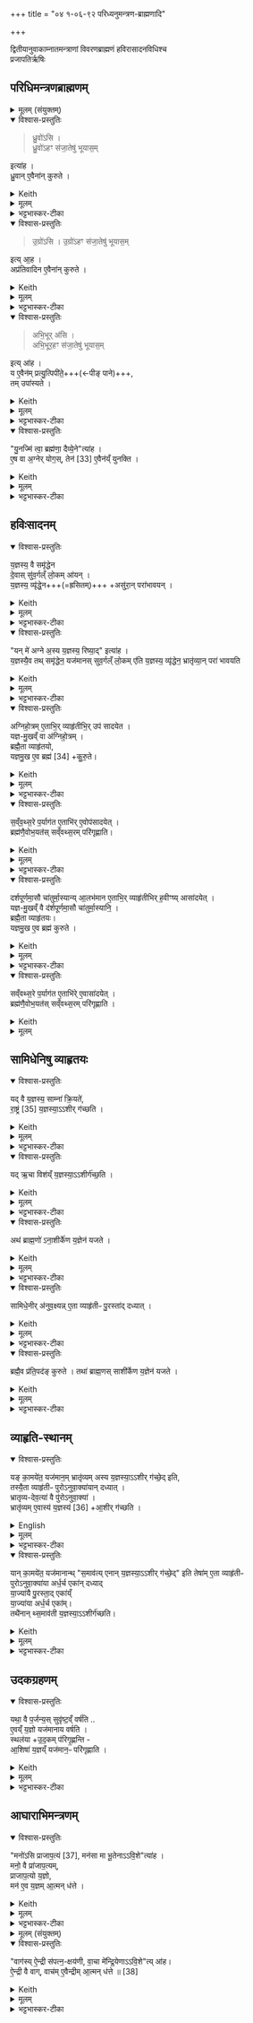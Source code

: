 +++
title = "०४ १-०६-९२ परिध्यनुमन्त्रण-ब्राह्मणादि"

+++
<div class="js_include" url="/vedAH_yajuH/taittirIyam/sArasvata-vibhAgaH/saMhitA/sarva-prastutiH/1/6_aiShTika-yAjamAnAdi/10_1-6-02_paridhyanumantraNa-brAhmaNAdi"  newLevelForH1="1" includeTitle="true">

द्वितीयानुवाकाम्नातमन्त्राणां विवरणब्राह्मणं हविरासादनविधिश्च  
प्रजापतिर्ऋषिः

## परिधिमन्त्रणब्राह्मणम्
<details><summary>मूलम् (संयुक्तम्)</summary>

ध्रु॒वो॑ऽसि ध्रु॒वो॑ऽहꣳ स॑जा॒तेषु॑ भूयास॒मित्या॑ह ध्रु॒वाने॒वैना॑न्कुरुते
उ॒ग्रो॑ऽस्यु॒ग्रो॑ऽहꣳ स॑जा॒तेषु॑ भूयास॒मित्या॒हाप्र॑तिवादिन ए॒वैना॑न्कुरुते
अभि॒भूर॑स्यभि॒भूर॒हꣳ स॑जा॒तेषु॑ भूयास॒मित्या॑ह॒ य ए॒वैन॑म्प्रत्यु॒त्पिपी॑ते॒ तमुपा॑स्यते
</details>
<details open><summary>विश्वास-प्रस्तुतिः</summary>

> ध्रु॒वो॑ऽसि ।  
ध्रु॒वो॑ऽहꣳ स॑जा॒तेषु॑ भूयास॒म् 

इत्या॑ह ।   
ध्रु॒वान् ए॒वैना॑न् कुरुते ।  
</details>
<details><summary>Keith</summary>

'Thou I art secure; may I be secure among my equals', he says;  
verily he makes them secure.
</details>
<details><summary>मूलम्</summary>

ध्रु॒वो॑ऽसि ।  
ध्रु॒वो॑ऽहꣳ स॑जा॒तेषु॑ भूयास॒मित्या॑ह ।   
ध्रु॒वाने॒वैना॑न्कुरुते ।  
</details>
<details><summary>भट्टभास्कर-टीका</summary>

1ध्रुवोसीत्यादीनां याजमानमन्त्राणां ब्राह्मणम् । तत्र परिधीनामनुमन्त्रणमन्त्राः ध्रुवोसीत्यादयः ॥ एनान् सजातानविनष्टान् करोति । तथा हि सति तेष्वयं ध्रुवतरो भवति । एनानप्रतिवादिनः कुरुते सजातान् ।
</details>
<details open><summary>विश्वास-प्रस्तुतिः</summary>

> उ॒ग्रो॑ऽसि ।
उ॒ग्रो॑ऽहꣳ स॑जा॒तेषु॑ भूयास॒म् 

इत्य् आ॒ह ।  
अप्र॑तिवादिन ए॒वैना॑न् कुरुते ।  
</details>
<details><summary>Keith</summary>

'Thou art dread; may I be dread among my equals';  
verily he makes them harmonious. 
</details>
<details><summary>मूलम्</summary>

उ॒ग्रो॑ऽसि ।
उ॒ग्रो॑ऽहꣳ स॑जा॒तेषु॑ भूयास॒मित्या॒ह ।  
अप्र॑तिवादिन ए॒वैना॑न्कुरुते ।  
</details>
<details><summary>भट्टभास्कर-टीका</summary>

उग्रः उद्गूर्णः यस्याग्रे न कश्रित्प्रतिवदतीति ।  
</details>
<details open><summary>विश्वास-प्रस्तुतिः</summary>

> अभि॒भूर् अ॑सि ।  
अभि॒भूर॒हꣳ स॑जा॒तेषु॑ भूयास॒म्

इत्य् आ॑ह ।  
य ए॒वैन॑म् प्रत्यु॒त्पिपी॑ते॒+++(←पीङ् पाने)+++,  
तम् उपा॑स्यते ।
</details>
<details><summary>Keith</summary>

'Thou art overcoming;  
may I be overcoming among my equals,' he says;  
verily he overthrows him who rises against him. 
</details>
<details><summary>मूलम्</summary>

अभि॒भूर॑सि ।  
अभि॒भूर॒हꣳ स॑जा॒तेषु॑ भूयास॒मित्या॑ह ।  
य ए॒वैन॑म्प्रत्यु॒त्पिपी॑ते॒ तमुपा॑स्यते ।  

</details>
<details><summary>भट्टभास्कर-टीका</summary>

**प्रत्युत्पिपीते** सजातेषु मध्ये य एनं प्रातिकूल्येन उपजीवति तमुपास्यते उपक्षिपति ।  
पीङ् पाने, दैवादिकः, व्यत्ययेन शपश्श्लुः । 'उपसर्गादस्यत्यूह्योर्वा वचनम्' इत्यस्यतेरात्मनेपदम् ।  
'अनुदात्ते च' इत्य् अभ्यस्तस्याद्युदात्तत्वम्,  
'तिङि चोदात्तवति' इति द्वितीयस्य गतेः अनुदात्तत्वम्,  
'गतिर्गतौ' इति प्रथमस्य ॥
</details>
<details open><summary>विश्वास-प्रस्तुतिः</summary>

"यु॒नज्मि॑ त्वा॒ ब्रह्म॑णा॒ दैव्ये॒ने"त्या॑ह ।  
ए॒ष वा अ॒ग्नेर् योग॒स्, तेन॑ [33] ए॒वैन॑य्ँ युनक्ति ।
</details>
<details><summary>Keith</summary>

'I yoke thee with the divine Brahman', he says; 
this is the yoking of the fire; verily [1] with it he yokes it. 
</details>
<details><summary>मूलम्</summary>

यु॒नज्मि॑ त्वा॒ ब्रह्म॑णा॒ दैव्ये॒नेत्या॑ह ।  
ए॒ष वा अ॒ग्नेर्योग॒स्तेन॑ [33] ए॒वैन॑य्ँयुनक्ति ।
</details>
<details><summary>भट्टभास्कर-टीका</summary>

2युनज्मि त्वेत्यग्नियोगः ॥ एष मन्त्रोग्नेर्योगः । अग्निर्युज्यते बद्ध्यतेऽनेनेति करणे घञ् ॥
</details>

## हविःसादनम्
<details open><summary>विश्वास-प्रस्तुतिः</summary>

य॒ज्ञस्य॒ वै समृ॑द्धेन  
दे॒वास् सु॑व॒र्गल्ँ लो॒कम् आ॑यन् ।   
य॒ज्ञस्य॒ व्यृ॑द्धे॒न+++(=ह्रसितम्)+++ +असु॑रा॒न् परा॑भावयन् ।
</details>
<details><summary>Keith</summary>

With the prosperous part of the sacrifice the gods went to the world of heaven,  
with the unsuccessful part they overcame the Asuras. 
</details>
<details><summary>मूलम्</summary>

य॒ज्ञस्य॒ वै समृ॑द्धेन दे॒वास्सु॑व॒र्गल्ँलो॒कमा॑यन् ।   
य॒ज्ञस्य॒ व्यृ॑द्धे॒नासु॑रा॒न्परा॑भावयन् ।
</details>
<details><summary>भट्टभास्कर-टीका</summary>

3यज्ञस्येत्यादि ॥ यज्ञस्य यत्स्वमृद्धं हविरादीनामन्यूनत्वम्, अन्यूनं वा हविरादि, तत्स्वर्गप्राप्तिहेतु । यत् पुनर् **व्यृद्धं** स्कन्नादिवैकल्यं तेनासुरान् पराभावयन्देवाः ।
</details>
<details open><summary>विश्वास-प्रस्तुतिः</summary>

"यन् मे॑ अग्ने अ॒स्य य॒ज्ञस्य॒ रिष्या॒द्" इत्या॑ह ।  
य॒ज्ञस्यै॒व तथ् समृ॑द्धेन॒ यज॑मानस् सुव॒र्गल्ँ लो॒कम् ए॑ति
य॒ज्ञस्य॒ व्यृ॑द्धेन॒ भ्रातृ॑व्या॒न् परा॑ भावयति
</details>
<details><summary>Keith</summary>

'Whatever, O Agni, in this sacrifice of mine may be spoiled', he says;  
verily with the prosperous part of the sacrifice the sacrificer goes to the world of heaven,  
with the unsuccessful part he overcomes the foes. 
</details>
<details><summary>मूलम्</summary>

यन्मे॑ अग्ने अ॒स्य य॒ज्ञस्य॒ रिष्या॒दित्या॑ह ।  
य॒ज्ञस्यै॒व तथ्समृ॑द्धेन॒ यज॑मानस्सुव॒र्गल्ँलो॒कमे॑ति
य॒ज्ञस्य॒ व्यृ॑द्धेन॒ भ्रातृ॑व्या॒न्परा॑ भावयति
</details>
<details><summary>भट्टभास्कर-टीका</summary>

'यन्मे अग्रे' इत्यनेनासन्नहविरभिमन्त्रणेन तद्वैकल्यं प्रति पराभवनहेतुः क्रियत इत्यर्थः । 'गतिरनन्तरः' इति गतेः प्रकृतिस्वरत्वम् ॥
</details>
<details open><summary>विश्वास-प्रस्तुतिः</summary>

अग्निहो॒त्रम् ए॒ताभि॒र् व्याहृ॑तीभि॒र् उप॑ सादयेत ।  
यज्ञ-मु॒खव्ँ वा अ॑ग्निहो॒त्रम् ।   
ब्रह्मै॒ता व्याहृ॑तयो,  
यज्ञमु॒ख ए॒व ब्रह्म॑ [34] +कु॒रु॒ते।
</details>
<details><summary>Keith</summary>

With these Vyahrtis he should set down the Agnihotra.  
The Agnihotra is the beginning of the sacrifice, these Vyahrtis are the Brahman;  
verily at the beginning of the sacrifice he makes the Brahman [2]. 
</details>
<details><summary>मूलम्</summary>

अग्निहो॒त्रमे॒ताभि॒र्व्याहृ॑तीभि॒रुप॑ सादयेत ।  
यज्ञमु॒खव्ँवा अ॑ग्निहो॒त्रम् ।   
ब्रह्मै॒ता व्याहृ॑तयो यज्ञमु॒ख ए॒व ब्रह्म॑ [34] +कु॒रु॒ते।
</details>
<details><summary>भट्टभास्कर-टीका</summary>

4हविरासादिन्यो व्याहृतयः ॥ विविधमाह्रियन्ते अनीयन्त इति व्याहृतयः । लोकत्रयात्मिकाः, विविधफलाहरणहेतुभूता वा । अनन्तरगतेः 'तादौ च' इति प्रकृतिस्वरत्वम् । एताभिरग्निहोत्रहविरुपसादयेत् । यज्ञमुखं वा अग्निहोत्रं, प्राधान्यात् ।

ब्रह्मैता इति, लोकत्रयात्मकत्वात् ।
</details>
<details open><summary>विश्वास-प्रस्तुतिः</summary>

स॒व्ँव॒थ्स॒रे प॒र्याग॑त ए॒ताभि॑र् ए॒वोप॑सादयेत् ।  
ब्रह्म॑णै॒वोभ॒यत॑स् सव्ँवथ्स॒रम् परि॑गृह्णाति। 
</details>
<details><summary>Keith</summary>

When the year is completed he should thus with these (Vyahrtis) perform the setting down;  
verily with the Brahman he surrounds the year on both sides. 
</details>
<details><summary>मूलम्</summary>

स॒व्ँव॒थ्स॒रे प॒र्याग॑त ए॒ताभि॑रे॒वोप॑सादयेत् ।  
ब्रह्म॑णै॒वोभ॒यत॑स्सव्ँवथ्स॒रम्परि॑गृह्णाति। 
</details>
<details><summary>भट्टभास्कर-टीका</summary>

पर्यागते पर्यावृत्ते । पूर्व्पदप्रकृतिस्वरत्वम् ।

उभयतः, सार्वविभक्तिकस्तसिल् ॥
</details>
<details open><summary>विश्वास-प्रस्तुतिः</summary>

दर्शपूर्णमा॒सौ चा॑तुर्मा॒स्यान्य् आ॒लभ॑मान ए॒ताभि॒र् व्याहृ॑तीभिर् ह॒वीꣳष्य् आसा॑दयेत् ।  
यज्ञ-मु॒खव्ँ वै द॑र्शपूर्णमा॒सौ चा॑तुर्मा॒स्यानि॒ ।  
ब्रह्मै॒ता व्याहृ॑तयः।    
यज्ञमु॒ख ए॒व ब्रह्म॑ कुरुते ।  
</details>
<details><summary>Keith</summary>

He who is undertaking the new and full moon and the four monthly offerings should set in place the oblations with these Vyahrtis.  
The new and full moon and the four monthly sacrifices are the beginning of the sacrifice,  
these Vyahrtis are the Brahman;  
verily at the beginning of the sacrifice he makes the Brahman.  

</details>
<details><summary>मूलम्</summary>

दर्शपूर्णमा॒सौ चा॑तुर्मा॒स्यान्या॒लभ॑मान ए॒ताभि॒र्व्याहृ॑तीभिर् ह॒वीꣳष्यासा॑दयेत् ।  
यज्ञमु॒खव्ँवै द॑र्शपूर्णमा॒सौ चा॑तुर्मा॒स्यानि॒ ।  
ब्रह्मै॒ता व्याहृ॑तयः।    
यज्ञमु॒ख ए॒व ब्रह्म॑ कुरुते ।  
</details>
<details><summary>भट्टभास्कर-टीका</summary>

5दर्शपूर्णमासावित्यादि ॥ गतं प्रथमप्रयोग इदम् ॥
</details>
<details open><summary>विश्वास-प्रस्तुतिः</summary>

सव्ँवथ्स॒रे प॒र्याग॑त ए॒ताभि॑रे् ए॒वासा॑दयेत् ।  
ब्रह्म॑णै॒वोभ॒यत॑स् सव्ँवथ्स॒रम् परि॑गृह्णाति ।
</details>
<details><summary>Keith</summary>

When the year is completed, he should thus with them (Vyahrtis) set down (the oblations), and so with the Brahman he surrounds the year on both sides. 
</details>
<details><summary>मूलम्</summary>

सव्ँवथ्स॒रे प॒र्याग॑त ए॒ताभि॑रे॒वासा॑दयेत् ।  
ब्रह्म॑णै॒वोभ॒यत॑स्सव्ँवथ्स॒रम्परि॑गृह्णाति ।

</details>

## सामिधेनिषु व्याहृतयः
<details open><summary>विश्वास-प्रस्तुतिः</summary>

यद् वै य॒ज्ञस्य॒ साम्ना॑ क्रि॒यते॑,  
रा॒ष्ट्रं [35] य॒ज्ञस्या॒ऽऽशीर् ग॑च्छति ।
</details>
<details><summary>Keith</summary>

To the kingly class falls the blessing of the part of the sacrifice which is performed with the Saman [3]; 
</details>
<details><summary>मूलम्</summary>

यद्वै य॒ज्ञस्य॒ साम्ना॑ क्रि॒यते॑ रा॒ष्ट्रं [35]
य॒ज्ञस्या॒ऽऽशीर्ग॑च्छति ।
</details>
<details><summary>भट्टभास्कर-टीका</summary>

6यद्वा इत्यादि ॥ **यज्ञस्य** या **अशीः साम्ना** क्रियते  
सा सामस्थाशीः आशंसनीयं फलं **राष्ट्रं गच्छति** यत्रायं वसति तद् राष्ट्रवासिनां तत्-केवलं स्थात् ।
</details>
<details open><summary>विश्वास-प्रस्तुतिः</summary>

यद् ऋ॒चा विश॑य्ँ य॒ज्ञस्या॒ऽऽशीर्ग॑च्छ॒ति ।
</details>
<details><summary>Keith</summary>

to the people (falls) the blessing of what (is performed) with the Rc; 
</details>
<details><summary>मूलम्</summary>

यदृ॒चा विश॑य्ँय॒ज्ञस्या॒ऽऽशीर्ग॑च्छ॒ति ।
</details>
<details><summary>भट्टभास्कर-टीका</summary>

अथ यदृचा क्रियते सा यज्ञस्यशीः विशं गच्छति सर्वान्मनुष्यान् । जातावेकवचनम् ।
</details>
<details open><summary>विश्वास-प्रस्तुतिः</summary>

अथ॑ ब्राह्म॒णो॑ ऽना॒शीर्के॑ण य॒ज्ञेन॑ यजते ।
</details>
<details><summary>Keith</summary>

now the Brahman sacrifices with an offering without a blessing; 
</details>
<details><summary>मूलम्</summary>

अथ॑ ब्राह्म॒णो॑ऽना॒शीर्के॑ण य॒ज्ञेन॑ यजते ।
</details>
<details><summary>भट्टभास्कर-टीका</summary>

अथेदानीमयं **ब्राह्मणो** वराको **ऽनाशीर्केण** +अफलेन **यज्ञेन यजते**, किमेतद् युज्यते ?  
यद्वा - तिष्ठन्त्व् अन्ये; **ब्राह्मणः** किम् **अनाशीर्केण यजेत**  
यः प्रयोजनम् अन्तरेणाहितं निमेषमात्रम् अपि न करोतीति प्रतिपादनार्थं ब्राह्मणग्रहणम् ।  
यजुषां प्रायेण करण(क)मन्त्रत्वान्  
न तत्र कदाचिद् आशीर् इति ऋक्-सामयोर् एव ग्रहणम् ।  

नास्त्याशीर् अस्येति बहुव्रीहौ कप् ।  
अयस्मयादित्वेन पदत्वाद्रुत्वम्,  
भत्वाद् विसर्जनीयाभावः,  
'नञ्सुभ्याम्' इत्युत्तरपदान्तोदात्तत्वम् ।
</details>
<details open><summary>विश्वास-प्रस्तुतिः</summary>

सामिधे॒नीर् अ॑नुव॒क्ष्यन्न् ए॒ता व्याहृ॑तीᳶ पु॒रस्ता॑द् दध्यात् ।
</details>
<details><summary>Keith</summary>

when he is about to recite the kindling-verses he should first insert the Vyahrtis;
</details>
<details><summary>मूलम्</summary>

सामिधे॒नीर॑नुव॒क्ष्यन्ने॒ता व्याहृ॑तीᳶ पु॒रस्ता॑द्दध्यात् ।
</details>
<details><summary>भट्टभास्कर-टीका</summary>

सामिधेनीरित्यादि । समिधामाधानमन्त्रास्सामिधेन्यः 'प्र वो वाजाः' इत्याद्याः । 'समिधामाधाने षेण्यण्', 'हलस्तद्धितस्य' इति यलोपः ।
</details>
<details open><summary>विश्वास-प्रस्तुतिः</summary>

ब्रह्मै॒व प्र॑ति॒पद॑ङ् कुरुते ।
तथा॑ ब्राह्म॒णस् साशी॑र्केण य॒ज्ञेन॑ यजते ।
</details>
<details><summary>Keith</summary>

verily he makes the Brahman the commencement,  
and thus the Brahman sacrifices with an offering which has a blessing. 
</details>
<details><summary>मूलम्</summary>

ब्रह्मै॒व प्र॑ति॒पद॑ङ्कुरुते ।
तथा॑ ब्राह्म॒णस्साशी॑र्केण य॒ज्ञेन॑ यजते ।
</details>
<details><summary>भट्टभास्कर-टीका</summary>

प्रतिपदं प्रारम्भं कुरुते । प्रथमतः पद्यत इति प्रतिपत् । सम्पदादित्वात्क्विप् ॥
</details>

## व्याहृति-स्थानम्
<details open><summary>विश्वास-प्रस्तुतिः</summary>

यङ् का॒मये॑त॒ यज॑मान॒म् भ्रातृ॑व्यम् अस्य य॒ज्ञस्या॒ऽऽशीर् ग॑च्छे॒द् इति,  
तस्यै॒ता व्याहृ॑तीᳶ पुरोऽनुवा॒क्या॑यान् दध्यात् ।  
भ्रातृव्य-देव॒त्या॑ वै पु॑रोऽनुवा॒क्या॑ ।  
भ्रातृ॑व्यम् ए॒वास्य॑ य॒ज्ञस्य॑ [36] +आ॒शीर् ग॑च्छति ।
</details>
<details><summary>English</summary>

If he desire of a sacrificer, 'May the blessing of his sacrifice fall to his foe',  
he should insert for him those Vyahrtis in the Puronuvakya (verse);  
the Puronuvakya has the foe for its divinity;  
verily the blessing of his sacrifice falls to his foe [4]. 
</details>
<details><summary>मूलम्</summary>

यङ्का॒मये॑त॒ यज॑मान॒म्भ्रातृ॑व्यमस्य य॒ज्ञस्या॒ऽऽशीर्ग॑च्छे॒दिति।  
तस्यै॒ता व्याहृ॑तीᳶ पुरोऽनुवा॒क्या॑यान्दध्यात् ।  
भ्रातृव्यदेव॒त्या॑ वै पु॑रोऽनुवा॒क्या॑ ।  
भ्रातृ॑व्यमे॒वास्य॑ य॒ज्ञस्य॑ [36] आ॒शीर्ग॑च्छति ।
</details>
<details><summary>भट्टभास्कर-टीका</summary>

7यं कामयेतेत्यादि ॥ पुरस्तादवदानकालेनूच्यत इति पुरोनुवाक्या । गतमन्यत् ॥
</details>
<details open><summary>विश्वास-प्रस्तुतिः</summary>

यान् का॒मये॑त॒ यज॑मानान्थ् "स॒माव॑त्य् एनान् य॒ज्ञस्या॒ऽऽशीर् ग॑च्छे॒द्" इति
तेषा॑म् ए॒ता व्याहृ॑तीᳶ  
पुरोऽनुवा॒क्या॑या अर्ध॒र्च एका॑न् दध्याद्  
या॒ज्या॑यै पु॒रस्ता॒द् एका॑य्ँ  
या॒ज्या॑या अर्ध॒र्च एका॑म्।  
तथै॑नान् थ्स॒माव॑ती य॒ज्ञस्या॒ऽऽशीर्ग॑च्छति।
</details>
<details><summary>Keith</summary>

If he desire of sacrificers,  
'May the blessing of the sacrifice fall to them equally',  
he should place for them one of the Vyahrtis at the half-verse of the Puronuvakya,  
one before the Yajya,  
and one at the half-verse of the Yajya,  
and thus the blessing of the sacrifice falls to them equally. 
</details>
<details><summary>मूलम्</summary>

यान्का॒मये॑त॒ यज॑मानान्थ्स॒माव॑त्येनान् य॒ज्ञस्या॒ऽऽशीर्ग॑च्छे॒दिति॒ तेषा॑मे॒ता व्याहृ॑तीᳶ पुरोऽनुवा॒क्या॑या अर्ध॒र्च एका॑न्दध्याद्या॒ज्या॑यै पु॒रस्ता॒देका॑य्ँया॒ज्या॑या अर्ध॒र्च एका॒न्तथै॑नान्थ्स॒माव॑ती य॒ज्ञस्या॒ऽऽशीर्ग॑च्छति॒
</details>
<details><summary>भट्टभास्कर-टीका</summary>

8यानित्यादि ॥ **समावती** समा सर्वेषां तुल्या न कदाचिदपि भ्रातृव्यस्य । यद्वा - समा अविषमा सदा यजमानगामिनी । समादावतुप् ।


ऋचोर्धमर्धर्चः । 'अर्धं नपुंसकम्' इतिसमासः, 'ऋक्पूरब्धूः' इत्यादिना अप्रत्ययस्समासान्तः । इज्यतेनयेति याज्या । 'यज याच' इति कुत्वाभावः ।
</details>

## उदकग्रहणम्
<details open><summary>विश्वास-प्रस्तुतिः</summary>

यथा॒ वै प॒र्जन्य॒स् सुवृ॑ष्ट॒व्ँ वर्ष॑ति ..   
ए॒वय्ँ य॒ज्ञो यज॑मानाय वर्षति ।  
स्थल॑या +उ॒द॒कम् प॑रिगृ॒ह्णन्ति -   
आ॒शिषा॑ य॒ज्ञय्ँ यज॑मान॒ᳶ परि॑गृह्णाति ।
</details>
<details><summary>Keith</summary>

Even as Parjanya rains down good rain, so the sacrifice rains for the sacrificer;  
they surround the water with a mound, the sacrificer surrounds the sacrifice with a blessing. 
</details>
<details><summary>मूलम्</summary>

यथा॒ वै प॒र्जन्य॒स्सुवृ॑ष्ट॒व्ँवर्ष॑ति ..   
ए॒वय्ँय॒ज्ञो यज॑मानाय वर्षति ।  
स्थल॑योद॒कम्प॑रिगृ॒ह्णन्ति ।   
आ॒शिषा॑ य॒ज्ञय्ँयज॑मान॒ᳶ परि॑गृह्णाति ।
</details>
<details><summary>भट्टभास्कर-टीका</summary>

यथेति । **स्थलया** कूलेन उदकं परिगृह्णन्ति निरुद्धन्ति । एवमाशिषा यज्ञं यजमानः परिगृह्णाति फलप्रदानैकव्यापारयन्त्रितमिव करोति, यथा न कदाचिदपि फलमददानस्तिष्ठति, दत्ते चेदं न याचते यजमानः, याचितेयाचिते ददाति यज्ञ इति ॥
</details>

## आघाराभिमन्त्रणम्
<details open><summary>विश्वास-प्रस्तुतिः</summary>

"मनो॑ऽसि प्राजाप॒त्यं [37], मन॑सा मा भू॒तेनाऽऽवि॒शे"त्या॑ह ।  
मनो॒ वै प्रा॑जाप॒त्यम्,  
प्राजाप॒त्यो य॒ज्ञो,  
मन॑ ए॒व य॒ज्ञम् आ॒त्मन् ध॑त्ते ।
</details>
<details><summary>Keith</summary>

'Thou art mind derived from Prajapati [5], with mind and true existence do thou enter me', he says; mind is derived from Prajapati, the sacrifice is derived from Prajapati;  
verily he confers upon himself mind and the sacrifice. 
</details>
<details><summary>मूलम्</summary>

मनो॑ऽसि प्राजाप॒त्यं [37], मन॑सा मा भू॒तेनाऽऽवि॒शेत्या॑ह ।  
मनो॒ वै प्रा॑जाप॒त्यम्, प्रा॑जाप॒त्यो य॒ज्ञो, मन॑ ए॒व य॒ज्ञमा॒त्मन्ध॑त्ते ।
</details>
<details><summary>भट्टभास्कर-टीका</summary>

9मनोसीति ॥ स्रौवाघाराभिमन्त्रणम् । प्राजापत्याविशेषान्मन इति यज्ञ उच्यते ॥
</details>
<details><summary>मूलम् (संयुक्तम्)</summary>

वाग॑स्यै॒न्द्री स॑पत्न॒क्षय॑णी
वा॒चा मे॑न्द्रि॒येणाऽऽवि॒शेत्या॑है॒न्द्री वै वाग्वाच॑मे॒वैन्द्रीमा॒त्मन्ध॑त्ते ॥ [38] 
</details>
<details open><summary>विश्वास-प्रस्तुतिः</summary>

"वाग॑स्य् ऐ॒न्द्री स॑पत्न॒-क्षय॑णी,
वा॒चा मे॑न्द्रि॒येणाऽऽवि॒शे"त्य् आ॑ह।  
ऐ॒न्द्री वै वाग्, वाच॑म् ए॒वैन्द्रीम् आ॒त्मन् ध॑त्ते ॥ [38]
</details>
<details><summary>Keith</summary>

'Thou art speech, derived from Indra, destroying the foe; do thou enter me with speech, with power', he says; speech is derived from Indra;  
verily he confers upon himself speech as connected with Indra.
</details>
<details><summary>मूलम्</summary>

वाग॑स्यै॒न्द्री स॑पत्न॒क्षय॑णी
वा॒चा मे॑न्द्रि॒येणाऽऽवि॒शेत्या॑है॒न्द्री वै वाग्वाच॑मे॒वैन्द्रीमा॒त्मन्ध॑त्ते ॥ [38]
</details>
<details><summary>भट्टभास्कर-टीका</summary>

10वागसीति ॥ स्रुच्याघाराभिमन्त्रणम् । गतम् ॥

इति षष्ठे दशमोनुवाकः ॥  
</details>

</div>